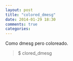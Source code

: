 ```yaml
---
layout: post
title: "colored_dmesg"
date: 2014-01-29 18:30
comments: true
categories: 
---
```

Como dmesg pero coloreado.

>$ clored_dmesg

